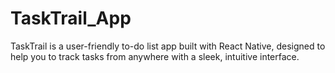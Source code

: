 # TaskTrail_App
TaskTrail is a user-friendly to-do list app built with React Native, designed to help you to track tasks from anywhere with a sleek, intuitive interface. 
